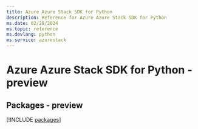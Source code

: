 ```yaml
---
title: Azure Azure Stack SDK for Python
description: Reference for Azure Azure Stack SDK for Python
ms.date: 02/28/2024
ms.topic: reference
ms.devlang: python
ms.service: azurestack
---
```

# Azure Azure Stack SDK for Python - preview
## Packages - preview
[!INCLUDE [packages](azure-stack-index.md)]